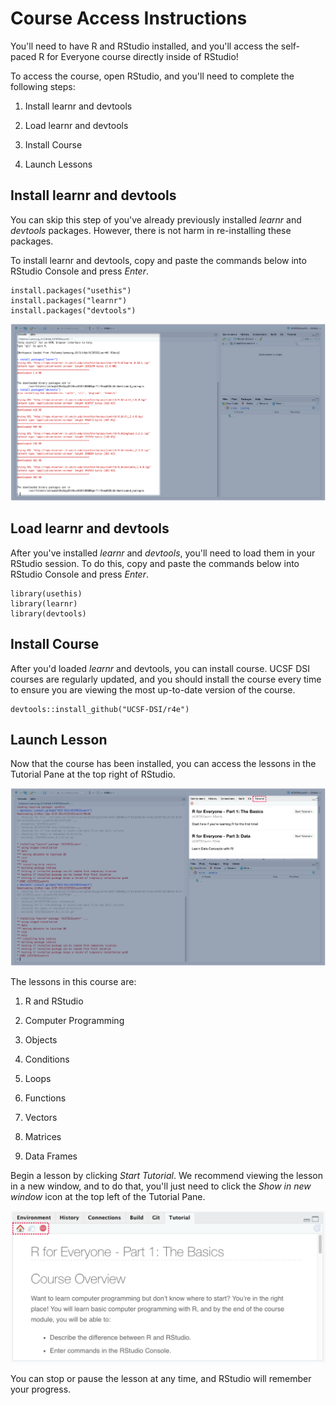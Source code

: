 # Course Access Instructions

You'll need to have R and RStudio installed, and you'll access the self-paced R for Everyone course directly inside of RStudio!

To access the course, open RStudio, and you'll need to complete the following steps:

1.  Install learnr and devtools

2.  Load learnr and devtools

3.  Install Course

4.  Launch Lessons

## Install learnr and devtools

You can skip this step of you've already previously installed *learnr* and *devtools* packages. However, there is not harm in re-installing these packages.

To install learnr and devtools, copy and paste the commands below into RStudio Console and press *Enter*.

    install.packages("usethis")
    install.packages("learnr")
    install.packages("devtools")

![Enter Commands into RStudio Console](images/install_learnr.png)

## Load learnr and devtools

After you've installed *learnr* and *devtools*, you'll need to load them in your RStudio session. To do this, copy and paste the commands below into RStudio Console and press *Enter*.

    library(usethis)
    library(learnr)
    library(devtools)

## Install Course

After you'd loaded *learnr* and devtools, you can install course. UCSF DSI courses are regularly updated, and you should install the course every time to ensure you are viewing the most up-to-date version of the course.

    devtools::install_github("UCSF-DSI/r4e")

## Launch Lesson

Now that the course has been installed, you can access the lessons in the Tutorial Pane at the top right of RStudio.

![Tutorials Pane is at the Top Right of RStudio](images/tutorials.png)

The lessons in this course are:

1.  R and RStudio

2.  Computer Programming

3.  Objects

4.  Conditions

5.  Loops

6.  Functions

7.  Vectors

8.  Matrices

9.  Data Frames

Begin a lesson by clicking *Start Tutorial*. We recommend viewing the lesson in a new window, and to do that, you'll just need to click the *Show in new window* icon at the top left of the Tutorial Pane.

![Tutorial Menu is on the Top Left of the Tutorial Pane](images/tutorial_menu.png "Tutorial Menu is on the Top Left of the Tutorial Pane")

You can stop or pause the lesson at any time, and RStudio will remember your progress.
